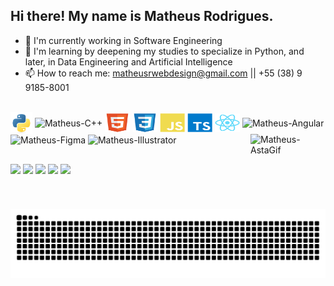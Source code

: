 ## Hi there! My name is Matheus Rodrigues.

<!--
**matheus-rodrigues-m/matheus-rodrigues-m** is a ✨ _special_ ✨ repository because its `README.md` (this file) appears on your GitHub profile.
-->

- 🔭 I'm currently working in Software Engineering
- 🌱 I'm learning by deepening my studies to specialize in Python, and later, in Data Engineering and Artificial Intelligence
- 📫 How to reach me: matheusrwebdesign@gmail.com || +55 (38) 9 9185-8001

<!--
<div>
  <a href="https://github.com/matheus-rodrigues-m">
  <img height="160em" src="https://github-readme-stats.vercel.app/api?username=matheus-rodrigues-m&show_icons=true&theme=dracula&include_all_commits=true&count_private=true"/> 
  <img height="160em" src="https://github-readme-stats.vercel.app/api/top-langs/?username=rafaballerini&layout=compact&langs_count=7&theme=dracula"/>
</div>
-->

 <div style="display: inline_block"><br>
   <img align="center" alt="Matheus-Python" height="35" width="35" src="https://github.com/devicons/devicon/blob/master/icons/python/python-original.svg"/>
   <img align="center" alt="Matheus-C++" height="35" width="35" src="https://img.icons8.com/color/48/000000/c-plus-plus-logo.png"/>
  <img align="center" alt="Matheus-HTML" height="30" width="40" src="https://raw.githubusercontent.com/devicons/devicon/master/icons/html5/html5-original.svg">
  <img align="center" alt="Matheus-CSS" height="30" width="40" src="https://raw.githubusercontent.com/devicons/devicon/master/icons/css3/css3-original.svg">
  <img align="center" alt="Matheus-Js" height="30" width="40" src="https://raw.githubusercontent.com/devicons/devicon/master/icons/javascript/javascript-plain.svg">
   
  <img align="center" alt="Matheus-Ts" height="30" width="40" src="https://raw.githubusercontent.com/devicons/devicon/master/icons/typescript/typescript-plain.svg">
  <img align="center" alt="Matheus-React" height="30" width="40" src="https://raw.githubusercontent.com/devicons/devicon/master/icons/react/react-original.svg">
  <img align="center" alt="Matheus-Angular" height="30" width="40" src="https://cdn.jsdelivr.net/gh/devicons/devicon/icons/angularjs/angularjs-plain.svg">

   <img align="center" alt="Matheus-Figma" height="30" width="40" src="https://cdn.jsdelivr.net/gh/devicons/devicon/icons/figma/figma-original.svg" />
    <img align="center" alt="Matheus-Illustrator" height="30" width="40" src="https://cdn.jsdelivr.net/gh/devicons/devicon/icons/illustrator/illustrator-plain.svg"/>
   
   
   
   <img height="120" width="120" align="right" alt="Matheus-AstaGif" src="https://cdn.discordapp.com/attachments/888143779230519317/888144317342969856/deabsft-a1b74ab5-bd5f-477e-9f50-2d4aad24ef2f.gif?ex=68c7175a&is=68c5c5da&hm=21582247f35593951b355b71da2851db47ba7c5bda1a5b9e2983ed3385e6d99a&">
   
   
</div>
 
  ##
  
  
  <div> 


  <a href="https://www.linkedin.com/in/matheusrodriguestech/" target="_blank"><img src="https://img.shields.io/badge/-LinkedIn-%230077B5?style=for-the-badge&logo=linkedin&logoColor=white" target="_blank"></a> 
  <a href = "mailto:mailto:matheusrwebdesign@gmail.com"><img src="https://img.shields.io/badge/-Gmail-%23333?style=for-the-badge&logo=gmail&logoColor=white" target="_blank"></a>
   <a href="https://www.behance.net/matheus_techdesign" target="_blank"><img src="https://img.shields.io/badge/-Behance-blue?style=for-the-badge&logo=behance&logoColor=white" target="_blank"></a>
  <a href="https://t.me/matheusRodriguesSM" target="_blank"><img src="https://img.shields.io/badge/Telegram-2CA5E0?style=for-the-badge&logo=telegram&logoColor=white" target="_blank"></a>
  <a href="https://discord.gg/5gQY6pcAGC" target="_blank"><img src="https://img.shields.io/badge/Discord-7289DA?style=for-the-badge&logo=discord&logoColor=white" target="_blank"></a>
  <!--<a href="https://instagram.com/theu_rodrigues_" target="_blank"><img src="https://img.shields.io/badge/-Instagram-%23E4405F?style=for-the-badge&logo=instagram&logoColor=white" target="_blank"></a>--->
    
 
</div>


</div>
  
  ![Snake animation](https://github.com/matheus-rodrigues-m/matheus-rodrigues-m/blob/output/github-contribution-grid-snake.svg)
    
